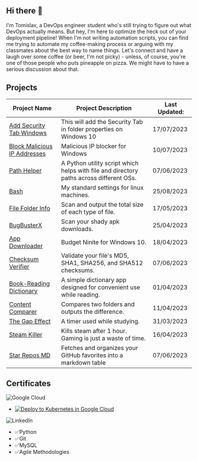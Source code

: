 ## Hi there 👋
I'm Tomislav, a DevOps engineer student who's still trying to figure out what DevOps actually means. But hey, I'm here to optimize the heck out of your deployment pipeline! When I'm not writing automation scripts, you can find me trying to automate my coffee-making process or arguing with my classmates about the best way to name things. Let's connect and have a laugh over some coffee (or beer, I'm not picky) - unless, of course, you're one of those people who puts pineapple on pizza. We might have to have a serious discussion about that.

## Projects
| Project Name                                                        | Project Description                                                | Last Updated: 
| ------------------------------------------------------------------- | ------------------------------------------------------------------ | ------------ |
| [Add Security Tab Windows](https://github.com/PapaPeskwo/fix-no-security-tab-windows) | This will add the Security Tab in folder properties on Windows 10 | 17/07/2023 |
| [Block Malicious IP Addresses](https://github.com/PapaPeskwo/block-malicious-IP-addresses) | Malicious IP blocker for Windows            | 10/07/2023     |
| [Path Helper](https://github.com/PapaPeskwo/path-helper)            | A Python utility script which helps with file and directory paths across different OSs. | 07/06/2023 |
| [Bash](https://github.com/PapaPeskwo/bash)                          | My standard settings for linux machines.                           | 25/08/2023   |
| [File Folder Info](https://github.com/PapaPeskwo/file-folder-info)  | Scan and output the total size of each type of file.               | 17/05/2023   |
| [BugBusterX](https://github.com/PapaPeskwo/BugBusterX)              | Scan your shady apk downloads.                                     | 25/04/2023   | 
| [App Downloader](https://github.com/PapaPeskwo/app-downloader)      | Budget Ninite for Windows 10.                                      | 18/04/2023   |
| [Checksum Verifier](https://github.com/PapaPeskwo/Checksum-Verifier)  | Validate your file's MD5, SHA1, SHA256, and SHA512 checksums.    | 07/06/2023   |
| [Book-Reading Dictionary](https://github.com/PapaPeskwo/dictionary) | A simple dictionary app designed for convenient use while reading. | 01/04/2023   |
| [Content Comparer](https://github.com/PapaPeskwo/content-comparer)  | Compares two folders and outputs the difference.                   | 11/04/2023   |
| [The Gap Effect](https://github.com/PapaPeskwo/gap-effect)          | A timer used while studying.                                       | 31/03/2023   |
| [Steam Killer](https://github.com/PapaPeskwo/steam-killer)          | Kills steam after 1 hour. Gaming is just a waste of time.          | 16/04/2023   |
| [Star Repos MD](https://github.com/PapaPeskwo/starred-repos-to-md)  | Fetches and organizes your GitHub favorites into a markdown table  | 07/06/2023   |

## Certificates
![Google Cloud](https://img.shields.io/badge/GoogleCloud-%234285F4.svg?style=for-the-badge&logo=google-cloud&logoColor=white)

- [![Deploy to Kubernetes in Google Cloud](https://www.cloudskillsboost.google/public_profiles/b13bbf8f-f6ab-4449-b7ec-2b2dd57db762/badges/3397803)](https://www.cloudskillsboost.google/public_profiles/b13bbf8f-f6ab-4449-b7ec-2b2dd57db762/badges/3397803)

![LinkedIn](https://img.shields.io/badge/linkedin-%230077B5.svg?style=for-the-badge&logo=linkedin&logoColor=white)
- ✅Python
- ✅Git
- ✅MySQL
- ✅Agile Methodologies
